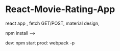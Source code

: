 # React-Movie-Rating-App
react app , fetch GET/POST, material design, 


npm install --> 

dev: npm start 
prod: webpack -p
